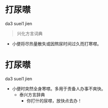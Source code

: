 # 打尿噤
da3 suei1 jien
> 兴化方言词典
- 小便将尽热量散失或因熬尿时间过久而打寒噤。

# 打尿噤
da3 suei1 jien
+ 小便时突然全身寒噤。多用于责备人办事不爽快。
  * 泰兴方言辞典
    - 你打什的尿噤，放快点去办！
